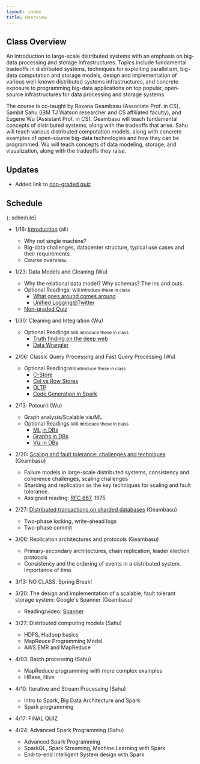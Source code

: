```yaml
---
layout: index
title: Overview
---
```


## Class Overview

An introduction to large-scale distributed systems with an emphasis on big-data processing and storage infrastructures. Topics include fundamental tradeoffs in distributed systems, techniques for exploiting parallelism, big-data computation and storage models, design and implementation of various well-known distributed systems infrastructures, and concrete exposure to programming big-data applications on top popular, open-source infrastructures for data processing and storage systems.  

The course is co-taught by Roxana Geambasu (Associate Prof. in CS), Sambit Sahu (IBM TJ Watson researcher and CS affiliated faculty), and Eugene Wu (Assistant Prof. in CS). Geambasu will teach fundamental concepts of distributed systems, along with the tradeoffs that arise. Sahu will teach various distributed computation models, along with concrete examples of open-source big-data technologies and how they can be programmed. Wu will teach concepts of data modeling, storage, and visualization, along with the tradeoffs they raise.


## Updates

* Added link to [non-graded quiz](./quiz)

## Schedule

{:.schedule}
* 1/16: [Introduction](./lectures/lec1.pdf)    (all)
  * Why not single machine? 
  * Big-data challenges, datacenter structure, typical use cases and their requirements. 
  * Course overview. 
* 1/23:  Data Models and Cleaning  (Wu)
  * Why the relational data model? Why schemas? The ins and outs.
  * Optional Readings: <small>Will introduce these in class</small> 
    * [What goes around comes around](https://github.com/w4111/syllabus/blob/master/reading/goesaroundcomesaround.pdf)     
    * [Unified Logging@Twitter](https://cs.uwaterloo.ca/~jimmylin/publications/Lee_etal_VLDB2012.pdf) 
  * [Non-graded Quiz](./quiz#lec2)
* 1/30:  Cleaning and Integration (Wu)
  * Optional Readings:<small>Will introduce these in class</small> 
    * [Truth finding on the deep web](http://www.vldb.org/pvldb/vol6/p97-li.pdf)     
    * [Data Wrangler](http://vis.stanford.edu/papers/wrangler) 
* 2/06: Classic Query Processing and Fast Query Processing (Wu)
  * Optional Reading:<small>Will introduce these in class</small> 
    * [C-Store](http://db.csail.mit.edu/projects/cstore/vldb.pdf)        
    * [Col vs Row Stores](http://db.csail.mit.edu/projects/cstore/abadi-sigmod08.pdf)
    * [OLTP](http://nms.csail.mit.edu/~stavros/pubs/OLTP_sigmod08.pdf) 
    * [Code Generation in Spark](https://databricks.com/blog/2016/05/23/apache-spark-as-a-compiler-joining-a-billion-rows-per-second-on-a-laptop.html)
* 2/13: Potourri (Wu)
  * Graph analysis/Scalable vis/ML 
  * Optional Readings:<small>Will introduce these in class</small> 
    * [ML](http://www.cs.stanford.edu/people/chrismre/papers/bismarck.pdf) [in DBs](http://db.cs.berkeley.edu/papers/vldb09-madskills.pdf)   
    * [Graphs in DBs](http://pages.cs.wisc.edu/~jignesh/publ/Grail.pdf)      
    * [Viz in DBs](http://sirrice.github.io/files/papers/ermac-vldb14.pdf) 

* 2/20: [Scaling and fault tolerance: challenges and techniques](./lectures/ds-primer.pdf) (Geambasu)
  * Failure models in large-scale distributed systems, consistency and coherence challenges, scaling challenges
  * Sharding and replication as the key techniques for scaling and fault tolerance.
  * Assigned reading: [RFC 667](https://columbia.github.io/ds2-class/papers/johnson-rfc677.pdf), 1975
* 2/27: [Distributed transactions on sharded databases](./lectures/transactions-primer.pdf) (Geambasu)
  * Two-phase locking, write-ahead logs
  * Two-phase commit
* 3/06: Replication architectures and protocols (Geambasu)
  * Primary-secondary architectures, chain replication, leader election protocols
  * Consistency and the ordering of events in a distributed system. Importance of time.
* 3/13: NO CLASS.  Spring Break!
* 3/20: The design and implementation of a scalable, fault tolerant storage system: Google's Spanner (Geambasu)
  * Reading/video: [Spanner](https://research.google.com/archive/spanner.html)

* 3/27: Distributed computing models (Sahu)
  * HDFS, Hadoop basics
  * MapReuce Programming Model
  * AWS EMR and MapReduce
* 4/03: Batch processing (Sahu)
  * MapReduce programming with more complex examples
  * HBase, Hive 
* 4/10: Iterative and Stream Processing  (Sahu)
  * Intro to Spark, Big Data Architecture and Spark
  * Spark programming
* 4/17: FINAL QUIZ
* 4/24: Advanced Spark Programming (Sahu)
  * Advanced Spark Programming
  * SparkQL, Spark Streaming, Machine Learning with Spark
  * End-to-end Intelligent System design with Spark

